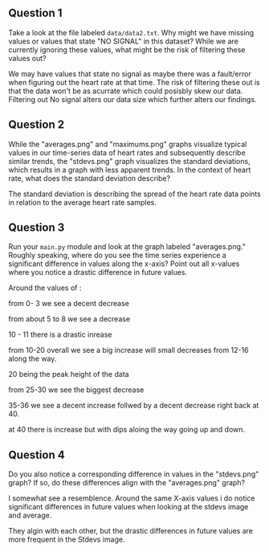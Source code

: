 ## Question 1

Take a look at the file labeled `data/data2.txt`. Why might we have missing values or values that state "NO SIGNAL" in this dataset? While we are currently ignoring these values, what might be the risk of filtering these values out?

We may have values that state no signal as maybe there was a fault/error when figuring out the heart rate at that time. The risk of filtering these out is that the data won't be as acurrate which could posisbly skew our data. Filtering out No signal alters our data size which further alters our findings. 

## Question 2

While the "averages.png" and "maximums.png" graphs visualize typical values in our time-series data of heart rates and subsequently describe similar trends, the "stdevs.png" graph visualizes the standard deviations, which results in a graph with less apparent trends. In the context of heart rate, what does the standard deviation describe?

The standard deviation is describing the spread of the heart rate data points in relation to the average heart rate samples.

## Question 3

Run your `main.py` module and look at the graph labeled "averages.png." Roughly speaking, where do you see the time series experience a significant difference in values along the x-axis? Point out all x-values where you notice a drastic difference in future values.

Around the values of :

from 0- 3 we see a decent decrease

from about 5 to 8 we see a decrease 

10 - 11 there is a drastic inrease 

from 10-20 overall we see a big increase will small decreases from 12-16 along the way. 

20 being the peak height of the data 

from 25-30 we see the biggest decrease 

35-36 we see a decent increase follwed by a decent decrease right back at 40. 


at 40 there is increase but with dips aloing the way going up and down. 





## Question 4

Do you also notice a corresponding difference in values in the "stdevs.png" graph? If so, do these differences align with the "averages.png" graph? 

I somewhat see a resemblence. Around the same X-axis values i do notice significant differences in future values when looking at the stdevs image and average.

They algin with each other, but the drastic differences in future values are more frequent in the Stdevs image. 
